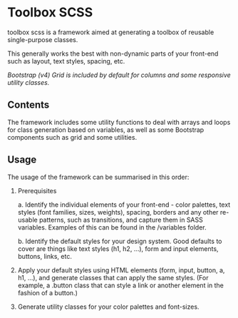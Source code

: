 # Toolbox SCSS

toolbox scss is a framework aimed at generating a toolbox of reusable 
single-purpose classes.

This generally works the best with non-dynamic parts of your front-end such as 
layout, text styles, spacing, etc.

*Bootstrap (v4) Grid is included by default for columns and some responsive
utility classes.*

## Contents

The framework includes some utility functions to deal with arrays and loops for
class generation based on variables, as well as some Bootstrap components such
as grid and some utilities.

## Usage

The usage of the framework can be summarised in this order:


1. Prerequisites

   a. Identify the individual elements of your front-end - color palettes, text styles 
(font families, sizes, weights), spacing, borders and any other re-usable
patterns, such as transitions, and capture them in SASS variables. Examples of
this can be found in the /variables folder.

   b. Identify the default styles for your design system. Good defaults to cover are
things like text styles (h1, h2, ...), form and input elements, buttons, links,
etc. 

2. Apply your default styles using HTML elements (form, input, button, a, h1, ...), 
and generate classes that can apply the same styles. (For example, a .button
class that can style a link or another element in the fashion of a button.) 

3. Generate utility classes for your color palettes and font-sizes.

